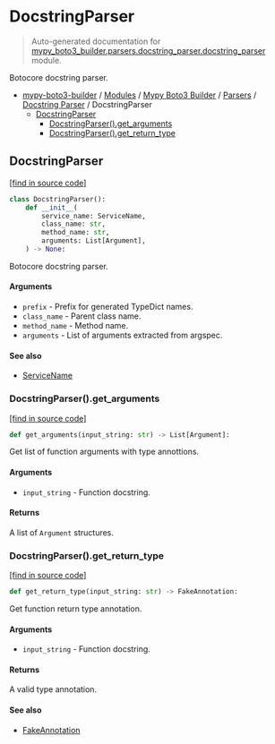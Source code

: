 # DocstringParser

> Auto-generated documentation for [mypy_boto3_builder.parsers.docstring_parser.docstring_parser](https://github.com/vemel/mypy_boto3_builder/blob/master/mypy_boto3_builder/parsers/docstring_parser/docstring_parser.py) module.

Botocore docstring parser.

- [mypy-boto3-builder](../../../README.md#mypy_boto3_builder) / [Modules](../../../MODULES.md#mypy-boto3-builder-modules) / [Mypy Boto3 Builder](../../index.md#mypy-boto3-builder) / [Parsers](../index.md#parsers) / [Docstring Parser](index.md#docstring-parser) / DocstringParser
    - [DocstringParser](#docstringparser)
        - [DocstringParser().get_arguments](#docstringparserget_arguments)
        - [DocstringParser().get_return_type](#docstringparserget_return_type)

## DocstringParser

[[find in source code]](https://github.com/vemel/mypy_boto3_builder/blob/master/mypy_boto3_builder/parsers/docstring_parser/docstring_parser.py#L27)

```python
class DocstringParser():
    def __init__(
        service_name: ServiceName,
        class_name: str,
        method_name: str,
        arguments: List[Argument],
    ) -> None:
```

Botocore docstring parser.

#### Arguments

- `prefix` - Prefix for generated TypeDict names.
- `class_name` - Parent class name.
- `method_name` - Method name.
- `arguments` - List of arguments extracted from argspec.

#### See also

- [ServiceName](../../service_name.md#servicename)

### DocstringParser().get_arguments

[[find in source code]](https://github.com/vemel/mypy_boto3_builder/blob/master/mypy_boto3_builder/parsers/docstring_parser/docstring_parser.py#L196)

```python
def get_arguments(input_string: str) -> List[Argument]:
```

Get list of function arguments with type annottions.

#### Arguments

- `input_string` - Function docstring.

#### Returns

A list of `Argument` structures.

### DocstringParser().get_return_type

[[find in source code]](https://github.com/vemel/mypy_boto3_builder/blob/master/mypy_boto3_builder/parsers/docstring_parser/docstring_parser.py#L304)

```python
def get_return_type(input_string: str) -> FakeAnnotation:
```

Get function return type annotation.

#### Arguments

- `input_string` - Function docstring.

#### Returns

A valid type annotation.

#### See also

- [FakeAnnotation](../../type_annotations/fake_annotation.md#fakeannotation)
